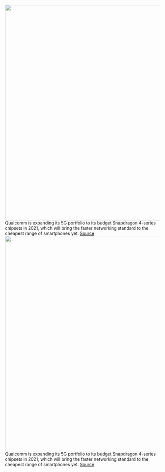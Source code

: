 <img src='https://cdn.vox-cdn.com/thumbor/68tK1aTsPvhx2SFcHWkSOjlJQvo=/0x0:7952x5304/1200x800/filters:focal(3340x2016:4612x3288)/cdn.vox-cdn.com/uploads/chorus_image/image/67346041/QRD_for_5G_in_4_series___in_hand.0.jpg' width='700px' /><br/>
Qualcomm is expanding its 5G portfolio to its budget Snapdragon 4-series chipsets in 2021, which will bring the faster networking standard to the cheapest range of smartphones yet.
<a href='https://www.theverge.com/2020/9/3/21409504/qualcomm-snapdragon-4-series-budget-4-phones-ifa-2020'> Source <a/><img src='https://cdn.vox-cdn.com/thumbor/68tK1aTsPvhx2SFcHWkSOjlJQvo=/0x0:7952x5304/1200x800/filters:focal(3340x2016:4612x3288)/cdn.vox-cdn.com/uploads/chorus_image/image/67346041/QRD_for_5G_in_4_series___in_hand.0.jpg' width='700px' /><br/>
Qualcomm is expanding its 5G portfolio to its budget Snapdragon 4-series chipsets in 2021, which will bring the faster networking standard to the cheapest range of smartphones yet.
<a href='https://www.theverge.com/2020/9/3/21409504/qualcomm-snapdragon-4-series-budget-4-phones-ifa-2020'> Source <a/>